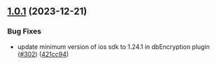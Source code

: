 ## [1.0.1](https://github.com/rudderlabs/rudder-sdk-react-native/compare/rudder-plugin-db-encryption-react-native@1.0.0...rudder-plugin-db-encryption-react-native@1.0.1) (2023-12-21)

### Bug Fixes

- update minimum version of ios sdk to 1.24.1 in dbEncryption plugin ([#302](https://github.com/rudderlabs/rudder-sdk-react-native/issues/302)) ([421cc94](https://github.com/rudderlabs/rudder-sdk-react-native/commit/421cc9416c87539e69b79c205aadd64dce0db02d))
